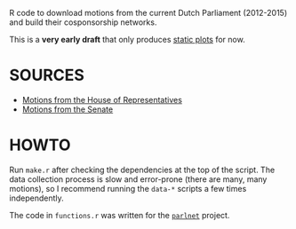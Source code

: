 R code to download motions from the current Dutch Parliament (2012-2015) and build their cosponsorship networks.

This is a __very early draft__ that only produces [static plots](http://f.briatte.org/parlviz/motie/plots.html) for now.

# SOURCES

* [Motions from the House of Representatives](http://www.tweedekamer.nl/kamerstukken/moties)
* [Motions from the Senate](https://www.eerstekamer.nl/moties_3)

# HOWTO

Run `make.r` after checking the dependencies at the top of the script. The data collection process is slow and error-prone (there are many, many motions), so I recommend running the `data-*` scripts a few times independently.

The code in `functions.r` was written for the [`parlnet`](https://github.com/briatte/parlnet) project.
